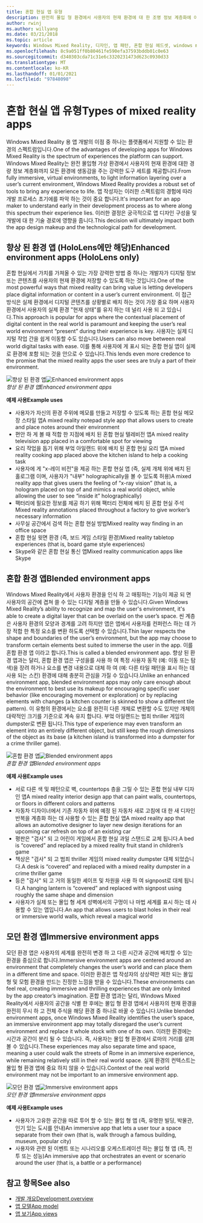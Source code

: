 ```yaml
---
title: 혼합 현실 앱 유형
description: 완전히 몰입 형 환경에서 사용자의 현재 환경에 대 한 조명 정보 계층화에 이르기까지 혼합 현실 플랫폼이 지원할 수 있는 환경의 스펙트럼에 대해 알아봅니다.
author: rwinj
ms.author: willyang
ms.date: 03/21/2018
ms.topic: article
keywords: Windows Mixed Reality, 디자인, 앱 패턴, 혼합 현실 헤드셋, windows mixed reality 헤드셋, 가상 현실 헤드셋, HoloLens
ms.openlocfilehash: 8c9a051ff0b80461fe590efa37593bddb01c0e63
ms.sourcegitcommit: d340303cda71c31e6c3320231473d623c0930d33
ms.translationtype: MT
ms.contentlocale: ko-KR
ms.lasthandoff: 01/01/2021
ms.locfileid: "97848098"
---
```

# <a name="types-of-mixed-reality-apps"></a><span data-ttu-id="d662a-104">혼합 현실 앱 유형</span><span class="sxs-lookup"><span data-stu-id="d662a-104">Types of mixed reality apps</span></span>

<span data-ttu-id="d662a-105">Windows Mixed Reality 용 앱 개발의 이점 중 하나는 플랫폼에서 지원할 수 있는 환경의 스펙트럼입니다.</span><span class="sxs-lookup"><span data-stu-id="d662a-105">One of the advantages of developing apps for Windows Mixed Reality is the spectrum of experiences the platform can support.</span></span> <span data-ttu-id="d662a-106">Windows Mixed Reality는 완전 몰입형 가상 환경에서 사용자의 현재 환경에 대한 경량 정보 계층화까지 모든 환경에 생동감을 주는 강력한 도구 세트를 제공합니다.</span><span class="sxs-lookup"><span data-stu-id="d662a-106">From fully immersive, virtual environments, to light information layering over a user’s current environment, Windows Mixed Reality provides a robust set of tools to bring any experience to life.</span></span> <span data-ttu-id="d662a-107">앱 작성자는 이러한 스펙트럼의 경험에 따라 개발 프로세스 초기에를 파악 하는 것이 중요 합니다.</span><span class="sxs-lookup"><span data-stu-id="d662a-107">It's important for an app maker to understand early in their development process as to where along this spectrum their experience lies.</span></span> <span data-ttu-id="d662a-108">이러한 결정은 궁극적으로 앱 디자인 구성을 및 개발에 대 한 기술 경로에 영향을 줍니다.</span><span class="sxs-lookup"><span data-stu-id="d662a-108">This decision will ultimately impact both the app design makeup and the technological path for development.</span></span>

## <a name="enhanced-environment-apps-hololens-only"></a><span data-ttu-id="d662a-109">향상 된 환경 앱 (HoloLens에만 해당)</span><span class="sxs-lookup"><span data-stu-id="d662a-109">Enhanced environment apps (HoloLens only)</span></span>

<span data-ttu-id="d662a-110">혼합 현실에서 가치를 가져올 수 있는 가장 강력한 방법 중 하나는 개발자가 디지털 정보 또는 콘텐츠를 사용자의 현재 환경에 저장할 수 있도록 하는 것입니다.</span><span class="sxs-lookup"><span data-stu-id="d662a-110">One of the most powerful ways that mixed reality can bring value is letting developers place digital information or content in a user’s current environment.</span></span> <span data-ttu-id="d662a-111">이 접근 방식은 실제 환경에서 디지털 콘텐츠를 상황별로 배치 하는 것이 가장 중요 하며 사용자 환경에서 사용자의 실제 환경 "현재 상태"를 유지 하는 데 널리 사용 되 고 있습니다.</span><span class="sxs-lookup"><span data-stu-id="d662a-111">This approach is popular for apps where the contextual placement of digital content in the real world is paramount and keeping the user’s real world environment “present” during their experience is key.</span></span> <span data-ttu-id="d662a-112">사용자는 실제 디지털 작업 간을 쉽게 이동할 수도 있습니다.</span><span class="sxs-lookup"><span data-stu-id="d662a-112">Users can also move between real world digital tasks with ease.</span></span> <span data-ttu-id="d662a-113">이를 통해 사용자에 게 표시 되는 혼합 현실 앱이 실제로 환경에 포함 되는 것을 안으로 수 있습니다.</span><span class="sxs-lookup"><span data-stu-id="d662a-113">This lends even more credence to the promise that the mixed reality apps the user sees are truly a part of their environment.</span></span>

<span data-ttu-id="d662a-114">![향상 된 환경 앱](images/enhancedenvironmentapps-640px.jpg)</span><span class="sxs-lookup"><span data-stu-id="d662a-114">![Enhanced environment apps](images/enhancedenvironmentapps-640px.jpg)</span></span><br>
<span data-ttu-id="d662a-115">*향상 된 환경 앱*</span><span class="sxs-lookup"><span data-stu-id="d662a-115">*Enhanced environment apps*</span></span>

<span data-ttu-id="d662a-116">**예제 사용**</span><span class="sxs-lookup"><span data-stu-id="d662a-116">**Example uses**</span></span>
* <span data-ttu-id="d662a-117">사용자가 자신의 환경 주위에 메모를 만들고 저장할 수 있도록 하는 혼합 현실 메모장 스타일 앱</span><span class="sxs-lookup"><span data-stu-id="d662a-117">A mixed reality notepad style app that allows users to create and place notes around their environment</span></span>
* <span data-ttu-id="d662a-118">편안 하 게 볼 때 적합 한 지점에 배치 된 혼합 현실 텔레비전 앱</span><span class="sxs-lookup"><span data-stu-id="d662a-118">A mixed reality television app placed in a comfortable spot for viewing</span></span>
* <span data-ttu-id="d662a-119">요리 작업을 돕기 위해 부엌 아일랜드 위에 배치 된 혼합 현실 요리 앱</span><span class="sxs-lookup"><span data-stu-id="d662a-119">A mixed reality cooking app placed above the kitchen island to help a cooking task</span></span>
* <span data-ttu-id="d662a-120">사용자에 게 "x-레이 비전"을 제공 하는 혼합 현실 앱 (즉, 실제 개체 위에 배치 된 홀로그램 이며, 사용자가 "내부" holographically을 볼 수 있도록 허용)</span><span class="sxs-lookup"><span data-stu-id="d662a-120">A mixed reality app that gives users the feeling of “x-ray vision” (that is, a hologram placed on top of and mimics a real world object, while allowing the user to see “inside it” holographically)</span></span>
* <span data-ttu-id="d662a-121">팩터리에 필요한 정보를 제공 하기 위해 팩터리 전체에 배치 된 혼합 현실 주석</span><span class="sxs-lookup"><span data-stu-id="d662a-121">Mixed reality annotations placed throughout a factory to give worker’s necessary information</span></span>
* <span data-ttu-id="d662a-122">사무실 공간에서 검색 하는 혼합 현실 방법</span><span class="sxs-lookup"><span data-stu-id="d662a-122">Mixed reality way finding in an office space</span></span>
* <span data-ttu-id="d662a-123">혼합 현실 윗면 환경 (즉, 보드 게임 스타일 환경)</span><span class="sxs-lookup"><span data-stu-id="d662a-123">Mixed reality tabletop experiences (that is, board game style experiences)</span></span>
* <span data-ttu-id="d662a-124">Skype와 같은 혼합 현실 통신 앱</span><span class="sxs-lookup"><span data-stu-id="d662a-124">Mixed reality communication apps like Skype</span></span>

## <a name="blended-environment-apps"></a><span data-ttu-id="d662a-125">혼합 환경 앱</span><span class="sxs-lookup"><span data-stu-id="d662a-125">Blended environment apps</span></span>

<span data-ttu-id="d662a-126">Windows Mixed Reality에서 사용자 환경을 인식 하 고 매핑하는 기능이 제공 되 면 사용자의 공간에 겹쳐 쓸 수 있는 디지털 계층을 만들 수 있습니다.</span><span class="sxs-lookup"><span data-stu-id="d662a-126">Given Windows Mixed Reality’s ability to recognize and map the user's environment, it's able to create a digital layer that can be overlaid on the user’s space.</span></span> <span data-ttu-id="d662a-127">씬 계층은 사용자 환경의 모양과 경계를 고려 하지만 앱은 앱에서 사용자를 컨퍼런스 하는 데 가장 적합 한 특정 요소를 변환 하도록 선택할 수 있습니다.</span><span class="sxs-lookup"><span data-stu-id="d662a-127">Thin layer respects the shape and boundaries of the user’s environment, but the app may choose to transform certain elements best suited to immerse the user in the app.</span></span> <span data-ttu-id="d662a-128">이를 혼합 환경 앱 이라고 합니다.</span><span class="sxs-lookup"><span data-stu-id="d662a-128">This is called a blended environment app.</span></span> <span data-ttu-id="d662a-129">향상 된 환경 앱과는 달리, 혼합 환경 앱은 구성을를 사용 하 여 특정 사용자 동작 (예: 이동 또는 탐색)을 장려 하거나 요소를 변경 내용으로 대체 하 여 (예: 다른 타일 패턴을 표시 하는 데 사용 되는 스킨) 환경에 대해 충분히 관심을 가질 수 있습니다.</span><span class="sxs-lookup"><span data-stu-id="d662a-129">Unlike an enhanced environment app, blended environment apps may only care enough about the environment to best use its makeup for encouraging specific user behavior (like encouraging movement or exploration) or by replacing elements with changes (a kitchen counter is skinned to show a different tile pattern).</span></span> <span data-ttu-id="d662a-130">이 유형의 환경에서는 요소를 완전히 다른 개체로 변환할 수도 있지만 개체의 대략적인 크기를 기준으로 계속 유지 합니다. 부엌 아일랜드는 범죄 thriller 게임의 dumpster로 변환 됩니다.</span><span class="sxs-lookup"><span data-stu-id="d662a-130">This type of experience may even transform an element into an entirely different object, but still keep the rough dimensions of the object as its base (a kitchen island is transformed into a dumpster for a crime thriller game).</span></span>

<span data-ttu-id="d662a-131">![혼합 환경 앱](images/blendedenvironmentapps-640px.jpg)</span><span class="sxs-lookup"><span data-stu-id="d662a-131">![Blended environment apps](images/blendedenvironmentapps-640px.jpg)</span></span><br>
<span data-ttu-id="d662a-132">*혼합 환경 앱*</span><span class="sxs-lookup"><span data-stu-id="d662a-132">*Blended environment apps*</span></span>

<span data-ttu-id="d662a-133">**예제 사용**</span><span class="sxs-lookup"><span data-stu-id="d662a-133">**Example uses**</span></span>
* <span data-ttu-id="d662a-134">서로 다른 색 및 패턴으로 벽, countertops 층을 그릴 수 있는 혼합 현실 내부 디자인 앱</span><span class="sxs-lookup"><span data-stu-id="d662a-134">A mixed reality interior design app that can paint walls, countertops, or floors in different colors and patterns</span></span>
* <span data-ttu-id="d662a-135">자동차 디자이너에서 기존 자동차 위에 예정 된 자동차 새로 고침에 대 한 새 디자인 반복을 계층화 하는 데 사용할 수 있는 혼합 현실 앱</span><span class="sxs-lookup"><span data-stu-id="d662a-135">A mixed reality app that allows an automotive designer to layer new design iterations for an upcoming car refresh on top of an existing car</span></span>
* <span data-ttu-id="d662a-136">평판은 "검사" 되 고 어린이 게임에서 혼합 현실 과일 스탠드로 교체 됩니다.</span><span class="sxs-lookup"><span data-stu-id="d662a-136">A bed is “covered” and replaced by a mixed reality fruit stand in children’s game</span></span>
* <span data-ttu-id="d662a-137">책상은 "검사" 되 고 범죄 thriller 게임의 mixed reality dumpster 대체 되었습니다.</span><span class="sxs-lookup"><span data-stu-id="d662a-137">A desk is “covered” and replaced with a mixed reality dumpster in a crime thriller game</span></span>
* <span data-ttu-id="d662a-138">등은 "검사" 되 고 거의 동일한 셰이프 및 차원을 사용 하 여 signpost로 대체 됩니다.</span><span class="sxs-lookup"><span data-stu-id="d662a-138">A hanging lantern is “covered” and replaced with signpost using roughly the same shape and dimension</span></span>
* <span data-ttu-id="d662a-139">사용자가 실제 또는 몰입 형 세계 성벽에서의 구멍이 나 마법 세계를 표시 하는 데 사용할 수 있는 앱입니다.</span><span class="sxs-lookup"><span data-stu-id="d662a-139">An app that allows users to blast holes in their real or immersive world walls, which reveal a magical world</span></span>

## <a name="immersive-environment-apps"></a><span data-ttu-id="d662a-140">모던 환경 앱</span><span class="sxs-lookup"><span data-stu-id="d662a-140">Immersive environment apps</span></span>

<span data-ttu-id="d662a-141">모던 환경 앱은 사용자의 세계를 완전히 변경 하 고 다른 시간과 공간에 배치할 수 있는 환경을 중심으로 합니다.</span><span class="sxs-lookup"><span data-stu-id="d662a-141">Immersive environment apps are centered around an environment that completely changes the user’s world and can place them in a different time and space.</span></span> <span data-ttu-id="d662a-142">이러한 환경은 앱 작성자의 상상력만 제한 되는 몰입 형 및 모험 환경을 만드는 진정한 느낌을 받을 수 있습니다.</span><span class="sxs-lookup"><span data-stu-id="d662a-142">These environments can feel real, creating immersive and thrilling experiences that are only limited by the app creator’s imagination.</span></span> <span data-ttu-id="d662a-143">혼합 환경 앱과는 달리, Windows Mixed Reality에서 사용자의 공간을 식별 한 후에는 몰입 형 환경 앱에서 사용자의 현재 환경을 완전히 무시 하 고 전체 주식을 해당 환경 중 하나로 바꿀 수 있습니다.</span><span class="sxs-lookup"><span data-stu-id="d662a-143">Unlike blended environment apps, once Windows Mixed Reality identifies the user’s space, an immersive environment app may totally disregard the user’s current environment and replace it whole stock with one of its own.</span></span> <span data-ttu-id="d662a-144">이러한 환경에는 시간과 공간이 분리 될 수 있습니다. 즉, 사용자는 몰입 형 환경에서 로마의 거리를 살펴볼 수 있습니다.</span><span class="sxs-lookup"><span data-stu-id="d662a-144">These experiences may also separate time and space, meaning a user could walk the streets of Rome in an immersive experience, while remaining relatively still in their real world space.</span></span> <span data-ttu-id="d662a-145">실제 환경의 컨텍스트는 몰입 형 환경 앱에 중요 하지 않을 수 있습니다.</span><span class="sxs-lookup"><span data-stu-id="d662a-145">Context of the real world environment may not be important to an immersive environment app.</span></span>

<span data-ttu-id="d662a-146">![모던 환경 앱](images/windows-mixed-reality-640px.jpg)</span><span class="sxs-lookup"><span data-stu-id="d662a-146">![Immersive environment apps](images/windows-mixed-reality-640px.jpg)</span></span><br>
<span data-ttu-id="d662a-147">*모던 환경 앱*</span><span class="sxs-lookup"><span data-stu-id="d662a-147">*Immersive environment apps*</span></span>

<span data-ttu-id="d662a-148">**예제 사용**</span><span class="sxs-lookup"><span data-stu-id="d662a-148">**Example uses**</span></span>
* <span data-ttu-id="d662a-149">사용자가 고유한 공간을 따로 투어 할 수 있는 몰입 형 앱 (즉, 유명한 빌딩, 박물관, 인기 있는 도시를 안내)</span><span class="sxs-lookup"><span data-stu-id="d662a-149">An immersive app that lets a user tour a space separate from their own (that is, walk through a famous building, museum, popular city)</span></span>
* <span data-ttu-id="d662a-150">사용자와 관련 된 이벤트 또는 시나리오를 오케스트레이션 하는 몰입 형 앱 (즉, 전투 또는 성능)</span><span class="sxs-lookup"><span data-stu-id="d662a-150">An immersive app that orchestrates an event or scenario around the user (that is, a battle or a performance)</span></span>

## <a name="see-also"></a><span data-ttu-id="d662a-151">참고 항목</span><span class="sxs-lookup"><span data-stu-id="d662a-151">See also</span></span>

* [<span data-ttu-id="d662a-152">개발 개요</span><span class="sxs-lookup"><span data-stu-id="d662a-152">Development overview</span></span>](../develop/development.md)
* [<span data-ttu-id="d662a-153">앱 모델</span><span class="sxs-lookup"><span data-stu-id="d662a-153">App model</span></span>](app-model.md)
* [<span data-ttu-id="d662a-154">앱 보기</span><span class="sxs-lookup"><span data-stu-id="d662a-154">App views</span></span>](app-views.md)
